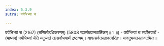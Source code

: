```yaml
---
index: 5.3.9
sutra: पर्यभिभ्यां च

---
```

 पर्यभिभ्यां च (2167) (तसिलोऽधिकरणम्) (5808 उपसंख्यानवार्तिकम्॥ 1 ॥) - पर्यभिभ्यां च सर्वोभयार्थे - (भाष्यम्) पर्यभिभ्यां चेति यदुच्यते तत्सर्वोभयार्थे द्रष्टव्यम्। यावत्सर्वतस्तावत्परितः। यावदुभयतस्तावदभितः॥ 
